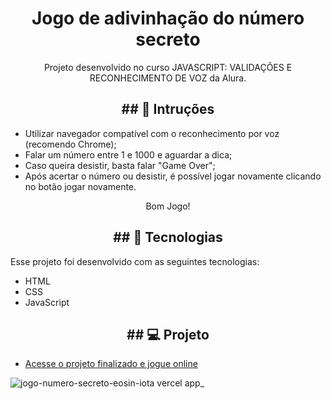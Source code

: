 <h1 align="center"> Jogo de adivinhação do número secreto </h1>

<p align="center">
Projeto desenvolvido no curso JAVASCRIPT: VALIDAÇÕES E RECONHECIMENTO DE VOZ da Alura. <br/>
</p>

<h2 align="center">## 📜 Intruções</h2>

- Utilizar navegador compatível com o reconhecimento por voz (recomendo Chrome);
- Falar um número entre 1 e 1000 e aguardar a dica;
- Caso queira desistir, basta falar "Game Over";
- Após acertar o número ou desistir, é possível jogar novamente clicando no botão jogar novamente.

<p align="center">Bom Jogo!</p>

<h2 align="center">## 🚀 Tecnologias</h2>

Esse projeto foi desenvolvido com as seguintes tecnologias:

- HTML
- CSS
- JavaScript

<h2 align="center">## 💻 Projeto</h2>
<p align="center">
  
</p>

- [Acesse o projeto finalizado e jogue online](https://jogo-numero-secreto-eosin-iota.vercel.app/)

![jogo-numero-secreto-eosin-iota vercel app_](https://user-images.githubusercontent.com/100291107/221198546-37ba08d8-e9f3-465d-a9a9-d6429281f9f8.png)
